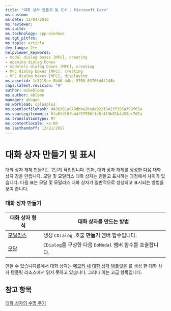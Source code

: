 ```yaml
---
title: "대화 상자 만들기 및 표시 | Microsoft Docs"
ms.custom: 
ms.date: 11/04/2016
ms.reviewer: 
ms.suite: 
ms.technology: cpp-windows
ms.tgt_pltfrm: 
ms.topic: article
dev_langs: C++
helpviewer_keywords:
- modal dialog boxes [MFC], creating
- opening dialog boxes
- modeless dialog boxes [MFC], creating
- MFC dialog boxes [MFC], creating
- MFC dialog boxes [MFC], displaying
ms.assetid: 1c5219ee-8b46-44bc-9708-83705d4f248b
caps.latest.revision: "9"
author: mikeblome
ms.author: mblome
manager: ghogen
ms.workload: cplusplus
ms.openlocfilehash: d436301a979dbba2bc4a922f8427f355a398f654
ms.sourcegitcommit: 8fa8fdf0fbb4f57950f1e8f4f9b81b4d39ec7d7a
ms.translationtype: MT
ms.contentlocale: ko-KR
ms.lasthandoff: 12/21/2017
---
```

# <a name="creating-and-displaying-dialog-boxes"></a>대화 상자 만들기 및 표시
대화 상자 개체 만들기는 2단계 작업입니다. 먼저, 대화 상자 개체를 생성한 다음 대화 상자 창을 만듭니다. 모달 및 모덜리스 대화 상자는 만들고 표시하는 과정에서 차이가 있습니다. 다음 표는 모달 및 모덜리스 대화 상자가 일반적으로 생성되고 표시되는 방법을 보여 줍니다.  
  
### <a name="dialog-creation"></a>대화 상자 만들기  
  
|대화 상자 형식|대화 상자를 만드는 방법|  
|-----------------|----------------------|  
|[모덜리스](../mfc/creating-modeless-dialog-boxes.md)|생성 `CDialog`, 호출 **만들기** 멤버 함수입니다.|  
|[모달](../mfc/creating-modal-dialog-boxes.md)|`CDialog`를 구성한 다음 `DoModal` 멤버 함수를 호출합니다.|  
  
 만들 수 있습니다를에서 대화 상자는 [메모리 내 대화 상자 템플릿을](../mfc/using-a-dialog-template-in-memory.md) 를 생성 한 대화 상자 템플릿 리소스에서 읽지 못하고 있습니다. 그러나 이는 고급 항목입니다.  
  
## <a name="see-also"></a>참고 항목  
 [대화 상자의 수명 주기](../mfc/life-cycle-of-a-dialog-box.md)

